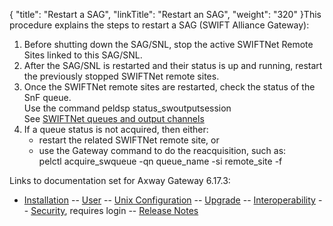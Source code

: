 {
    "title": "Restart a SAG",
    "linkTitle": "Restart an SAG",
    "weight": "320"
}This procedure explains the steps to restart a SAG (SWIFT Alliance Gateway):

1.  Before shutting down the SAG/SNL, stop the active SWIFTNet Remote Sites linked to this SAG/SNL.
2.  After the SAG/SNL is restarted and their status is up and running, restart the previously stopped SWIFTNet remote sites.
3.  Once the SWIFTNet remote sites are restarted, check the status of the SnF queue.  
    Use the command <span class="code">peldsp status\_swoutputsession </span>  
    See <a href="../../swiftnet_input_channels/swiftnet_output_channels" class="MCXref xref">SWIFTNet queues and output channels</a>
4.  If a queue status is not acquired, then either:
    -   restart the related SWIFTNet remote site, or
    -   use the Gateway command to do the reacquisition, such as:  
        <span class="code">pelctl acquire\_swqueue -qn queue\_name -si remote\_site -f</span>

Links to documentation set for Axway Gateway <span class="mc-variable axway_variables.Release_Number variable">6.17.3</span>:

-   [Installation](#) -- [User](#) -- [Unix Configuration](#) -- [Upgrade](#) -- [Interoperability](#) -- [Security](#), requires login -- [Release Notes](#)

